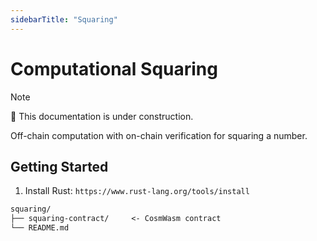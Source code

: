 ```yaml
---
sidebarTitle: "Squaring"
---
```


# Computational Squaring

> [!NOTE]
> 
> 🚧 This documentation is under construction.

Off-chain computation with on-chain verification for squaring a number.

## Getting Started

1. Install Rust: `https://www.rust-lang.org/tools/install`

```txt
squaring/
├── squaring-contract/     <- CosmWasm contract
└── README.md
```
